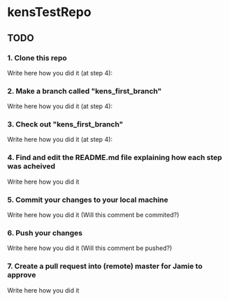 # kensTestRepo
## TODO
### 1. Clone this repo
Write here how you did it (at step 4):

### 2. Make a branch called "kens_first_branch"
Write here how you did it (at step 4): 

### 3. Check out "kens_first_branch"
Write here how you did it (at step 4): 

### 4. Find and edit the README.md file explaining how each step was acheived
Write here how you did it

### 5. Commit your changes to your local machine
Write here how you did it (Will this comment be commited?)

### 6. Push your changes
Write here how you did it (Will this comment be pushed?)

### 7. Create a pull request into (remote) master for Jamie to approve
Write here how you did it